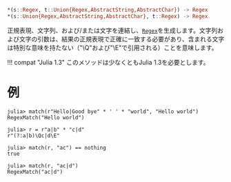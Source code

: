 ```julia
*(s::Regex, t::Union{Regex,AbstractString,AbstractChar}) -> Regex
*(s::Union{Regex,AbstractString,AbstractChar}, t::Regex) -> Regex
```

正規表現、文字列、および/または文字を連結し、[`Regex`](@ref)を生成します。文字列および文字の引数は、結果の正規表現で正確に一致する必要があり、含まれる文字は特別な意味を持たない（"\Q"および"\E"で引用される）ことを意味します。

!!! compat "Julia 1.3"
    このメソッドは少なくともJulia 1.3を必要とします。


# 例

```jldoctest
julia> match(r"Hello|Good bye" * ' ' * "world", "Hello world")
RegexMatch("Hello world")

julia> r = r"a|b" * "c|d"
r"(?:a|b)\Qc|d\E"

julia> match(r, "ac") == nothing
true

julia> match(r, "ac|d")
RegexMatch("ac|d")
```
